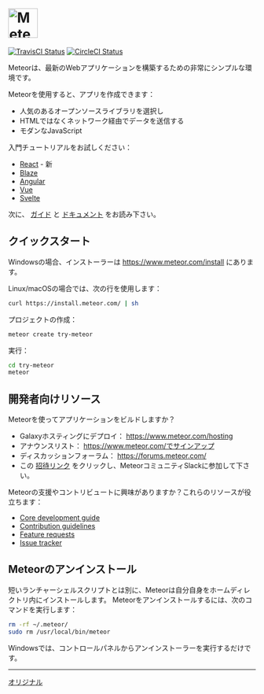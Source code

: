 # <a href='https://www.meteor.com'><img src='https://user-images.githubusercontent.com/841294/26841702-0902bbee-4af3-11e7-9805-0618da66a246.png' height='60' alt='Meteor'></a>

[![TravisCI Status](https://travis-ci.org/meteor/meteor.svg?branch=devel)](https://travis-ci.org/meteor/meteor)
[![CircleCI Status](https://circleci.com/gh/meteor/meteor/tree/devel.svg?style=shield&circle-token=c2d3c041506bd493ef3795ffa4448684cfce97b8)](https://circleci.com/gh/meteor/meteor/tree/devel)

Meteorは、最新のWebアプリケーションを構築するための非常にシンプルな環境です。

Meteorを使用すると、アプリを作成できます：

* 人気のあるオープンソースライブラリを選択し
* HTMLではなくネットワーク経由でデータを送信する
* モダンなJavaScript

入門チュートリアルをお試しください：
 * [React](https://react-tutorial.meteor.com) - 新
 * [Blaze](https://www.meteor.com/tutorials/blaze/creating-an-app)
 * [Angular](https://www.meteor.com/tutorials/angular/creating-an-app)
 * [Vue](https://www.meteor.com/tutorials/vue/creating-an-app)
 * [Svelte](https://www.meteor.com/tutorials/svelte/creating-an-app)

次に、 [ガイド](https://guide.meteor.com) と [ドキュメント](https://docs.meteor.com/) をお読み下さい。

## クイックスタート

Windowsの場合、インストーラーは https://www.meteor.com/install にあります。

Linux/macOSの場合では、次の行を使用します：

```bash
curl https://install.meteor.com/ | sh
```

プロジェクトの作成：

```bash
meteor create try-meteor
```

実行：

```bash
cd try-meteor
meteor
```

## 開発者向けリソース

Meteorを使ってアプリケーションをビルドしますか？

* Galaxyホスティングにデプロイ： https://www.meteor.com/hosting
* アナウンスリスト： https://www.meteor.com/でサインアップ
* ディスカッションフォーラム： https://forums.meteor.com/
* この [招待リンク](https://join.slack.com/t/meteor-community/shared_invite/enQtODA0NTU2Nzk5MTA3LWY5NGMxMWRjZDgzYWMyMTEyYTQ3MTcwZmU2YjM5MTY3MjJkZjQ0NWRjOGZlYmIxZjFlYTA5Mjg4OTk3ODRiOTc) をクリックし、MeteorコミュニティSlackに参加して下さい。


Meteorの支援やコントリビュートに興味がありますか？これらのリソースが役立ちます：

* [Core development guide](DEVELOPMENT.md)
* [Contribution guidelines](CONTRIBUTING.md)
* [Feature requests](https://github.com/meteor/meteor-feature-requests/)
* [Issue tracker](https://github.com/meteor/meteor/issues)

## Meteorのアンインストール

短いランチャーシェルスクリプトとは別に、Meteorは自分自身をホームディレクトリ内にインストールします。
Meteorをアンインストールするには、次のコマンドを実行します：

```bash
rm -rf ~/.meteor/
sudo rm /usr/local/bin/meteor
```

Windowsでは、コントロールパネルからアンインストーラーを実行するだけです。

---
[オリジナル](https://github.com/meteor/meteor/blob/devel/README.md)

